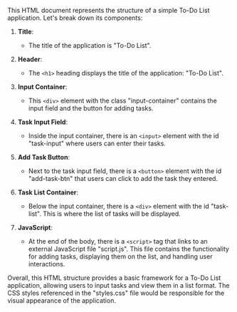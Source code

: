 This HTML document represents the structure of a simple To-Do List application. Let's break down its components:

1. **Title**:
   - The title of the application is "To-Do List".

2. **Header**:
   - The `<h1>` heading displays the title of the application: "To-Do List".

3. **Input Container**:
   - This `<div>` element with the class "input-container" contains the input field and the button for adding tasks.
   
4. **Task Input Field**:
   - Inside the input container, there is an `<input>` element with the id "task-input" where users can enter their tasks.
   
5. **Add Task Button**:
   - Next to the task input field, there is a `<button>` element with the id "add-task-btn" that users can click to add the task they entered.

6. **Task List Container**:
   - Below the input container, there is a `<div>` element with the id "task-list". This is where the list of tasks will be displayed.
   
7. **JavaScript**:
   - At the end of the body, there is a `<script>` tag that links to an external JavaScript file "script.js". This file contains the functionality for adding tasks, displaying them on the list, and handling user interactions.

Overall, this HTML structure provides a basic framework for a To-Do List application, allowing users to input tasks and view them in a list format. The CSS styles referenced in the "styles.css" file would be responsible for the visual appearance of the application.
